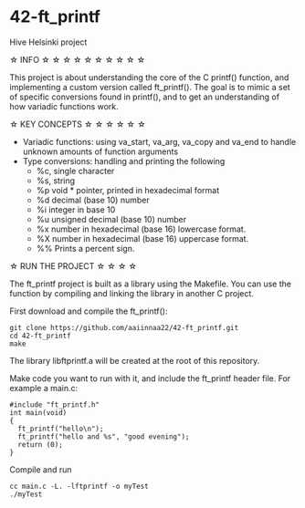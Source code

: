 # 42-ft_printf

Hive Helsinki project

☆ INFO ☆ ☆ ☆ ☆ ☆ ☆ ☆ ☆ ☆ ☆

This project is about understanding the core of the C printf() function, and implementing a custom version called ft_printf(). The goal is to mimic a set of specific conversions found in printf(), and to get an understanding of how variadic functions work. 

☆ KEY CONCEPTS ☆ ☆ ☆ ☆ ☆ ☆

- Variadic functions: using va_start, va_arg, va_copy and va_end to handle unknown amounts of function arguments
- Type conversions: handling and printing the following
  -  %c, single character
  -  %s, string
  -  %p void * pointer, printed in hexadecimal format
  -  %d decimal (base 10) number
  -  %i integer in base 10
  -  %u unsigned decimal (base 10) number
  -  %x number in hexadecimal (base 16) lowercase format.
  -  %X number in hexadecimal (base 16) uppercase format.
  -  %% Prints a percent sign.

☆ RUN THE PROJECT ☆ ☆ ☆ ☆

The ft_printf project is built as a library using the Makefile. You can use the function by compiling and linking the library in another C project. 

First download and compile the ft_printf():
```
git clone https://github.com/aaiinnaa22/42-ft_printf.git
cd 42-ft_printf
make
```
The library libftprintf.a will be created at the root of this repository.

Make code you want to run with it, and include the ft_printf header file. For example a main.c:
```
#include "ft_printf.h"
int main(void)
{
  ft_printf("hello\n");
  ft_printf("hello and %s", "good evening");
  return (0);
}
```

Compile and run

```
cc main.c -L. -lftprintf -o myTest
./myTest
```

